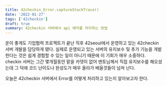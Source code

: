 ```yaml
---
title: 42checkin_Error.captureStackTrace()
date: '2022-01-27'
tags: ['42checkin']
draft: true
summary: 42checkin 서버에서 api 에러를 처리하는 방법
---
```


운이 좋게도 기업협력 프로젝트가 끝난 직후 42seoul에서 운영하고 있는 42checkin 서버 개발을 담당하게 됐다. 실제로 운영되고 있는 서버의 유지보수 및 추가 기능을 개발한다는 것은 쉽게 경험할 수 있는 일이 아니기 때문에 이 기회가 매우 소중하다. checkin 서버는 그간 몇개월동안 맡을 카뎃이 없어 멘토님께서 직접 유지보수를 해오셨는데 그 덕에 코드 난이도나 완성도가 매우 올라가 배울것들이 넘쳐 난다.

오늘은 42checkin 서버에서 Error를 어떻게 처리하고 있는지 알아보고자 한다.
